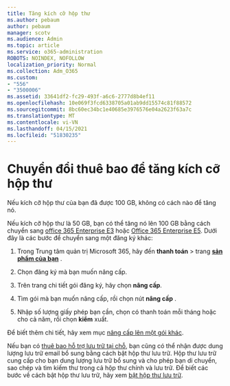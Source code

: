 ```yaml
---
title: Tăng kích cỡ hộp thư
ms.author: pebaum
author: pebaum
manager: scotv
ms.audience: Admin
ms.topic: article
ms.service: o365-administration
ROBOTS: NOINDEX, NOFOLLOW
localization_priority: Normal
ms.collection: Adm_O365
ms.custom:
- "556"
- "3500006"
ms.assetid: 33641df2-fc29-493f-a6c6-2777d8b4ef11
ms.openlocfilehash: 10e069f3fcd6338705a01ab9dd15574c81f88572
ms.sourcegitcommit: 8bc60ec34bc1e40685e3976576e04a2623f63a7c
ms.translationtype: MT
ms.contentlocale: vi-VN
ms.lasthandoff: 04/15/2021
ms.locfileid: "51830235"
---
```

# <a name="switch-subscriptions-to-increase-mailbox-size"></a>Chuyển đổi thuê bao để tăng kích cỡ hộp thư

Nếu kích cỡ hộp thư của bạn đã được 100 GB, không có cách nào để tăng nó.
  
Nếu kích cỡ hộp thư là 50 GB, bạn có thể tăng nó lên 100 GB bằng cách chuyển sang [office 365 Enterprise E3](https://products.office.com/business/office-365-enterprise-e3-business-software) hoặc [Office 365 Enterprise E5](https://products.office.com/business/office-365-enterprise-e5-business-software). Dưới đây là các bước để chuyển sang một đăng ký khác:
  
1. Trong Trung tâm quản trị Microsoft 365, hãy đến **thanh toán** \> trang **[sản phẩm của bạn](https://go.microsoft.com/fwlink/p/?linkid=842054)** .

2. Chọn đăng ký mà bạn muốn nâng cấp.

3. Trên trang chi tiết gói đăng ký, hãy chọn **nâng cấp**.

4. Tìm gói mà bạn muốn nâng cấp, rồi chọn nút **nâng cấp** .

5. Nhập số lượng giấy phép bạn cần, chọn có thanh toán mỗi tháng hoặc cho cả năm, rồi chọn **kiểm** xuất.

Để biết thêm chi tiết, hãy xem mục [nâng cấp lên một gói khác](https://docs.microsoft.com/microsoft-365/commerce/subscriptions/upgrade-to-different-plan).

Nếu bạn có [thuê bao hỗ trợ lưu trữ tại chỗ](https://docs.microsoft.com/office365/servicedescriptions/exchange-online-archiving-service-description/exchange-online-archiving-service-description), bạn cũng có thể nhận được dung lượng lưu trữ email bổ sung bằng cách bật hộp thư lưu trữ. Hộp thư lưu trữ cung cấp cho bạn dung lượng lưu trữ bổ sung và cho phép bạn di chuyển, sao chép và tìm kiếm thư trong cả hộp thư chính và lưu trữ. Để biết các bước về cách bật hộp thư lưu trữ, hãy xem [bật hộp thư lưu trữ](https://docs.microsoft.com/microsoft-365/compliance/enable-archive-mailboxes).